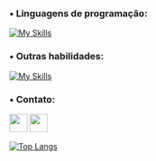 

### • Linguagens de programação:

[![My Skills](https://skillicons.dev/icons?i=js,java,nodejs,python,react,c,html,css)](https://skillicons.dev)


### • Outras habilidades:

[![My Skills](https://skillicons.dev/icons?i=ps,ai,ae,pr,blender)](https://skillicons.dev)

### • Contato:

<a href="https://www.github.com/luctmc" target="_blank" rel="noreferrer"><img src="https://raw.githubusercontent.com/danielcranney/readme-generator/main/public/icons/socials/github.svg" width="32" height="32" /></a> <a href="https://discord.com/users/907748045393920010" target="_blank" rel="noreferrer"><img src="https://raw.githubusercontent.com/danielcranney/readme-generator/main/public/icons/socials/discord.svg" width="32" height="32"/></a> 

[![Top Langs](https://github-readme-stats.vercel.app/api/top-langs/?username=luctmc&layout=compact&theme=dracula)](https://github.com/anuraghazra/github-readme-stats)
